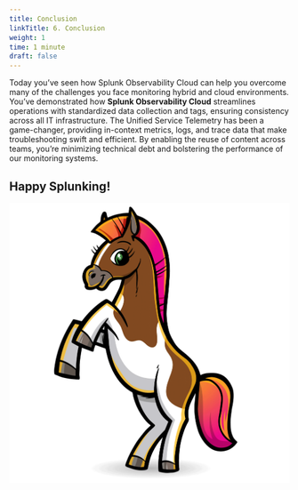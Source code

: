 ```yaml
---
title: Conclusion
linkTitle: 6. Conclusion
weight: 1
time: 1 minute
draft: false
---
```


Today you’ve seen how Splunk Observability Cloud can help you overcome many of the challenges you face monitoring hybrid and cloud environments. You’ve demonstrated how **Splunk Observability Cloud** streamlines operations with standardized data collection and tags, ensuring consistency across all IT infrastructure. The Unified Service Telemetry has been a game-changer, providing in-context metrics, logs, and trace data that make troubleshooting swift and efficient. By enabling the reuse of content across teams, you’re minimizing technical debt and bolstering the performance of our monitoring systems.

## Happy Splunking!

![Dancing Buttercup](../images/Splunk-dancing-buttercup-GIF-103.gif?width=30vw)
